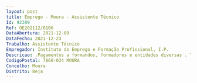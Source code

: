 ```yaml
--- 
layout: post
title: Emprego - Moura - Assistente Técnico
Id: 92309
Ref: OE202112/0106
DataAbertura: 2021-12-09
DataFecho: 2021-12-23
Trabalho: Assistente Técnico
Empregador: Instituto do Emprego e Formação Profissional, I.P.
Descricao: .Pagamentos a formandos, formadores e entidades diversas . Tesouraria. Atendimento ao público. Análise de pagamentos, encerramentos, reembolsos de programas e medidas de emprego e formaçãoprofissional. Processamento de assiduidade de ações de formação. Apoio administrativo
CodigoPostal: 7860-034 MOURA
Concelho: Moura
Distrito: Beja
--- 
```

